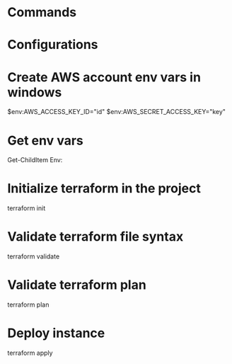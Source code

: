 # Commands

# Configurations

# Create AWS account env vars in windows 

$env:AWS_ACCESS_KEY_ID="id"
$env:AWS_SECRET_ACCESS_KEY="key"

# Get env vars

Get-ChildItem Env:

# Initialize terraform in the project

terraform init

# Validate terraform file syntax

terraform validate

# Validate terraform plan 

terraform plan

# Deploy instance

terraform apply


